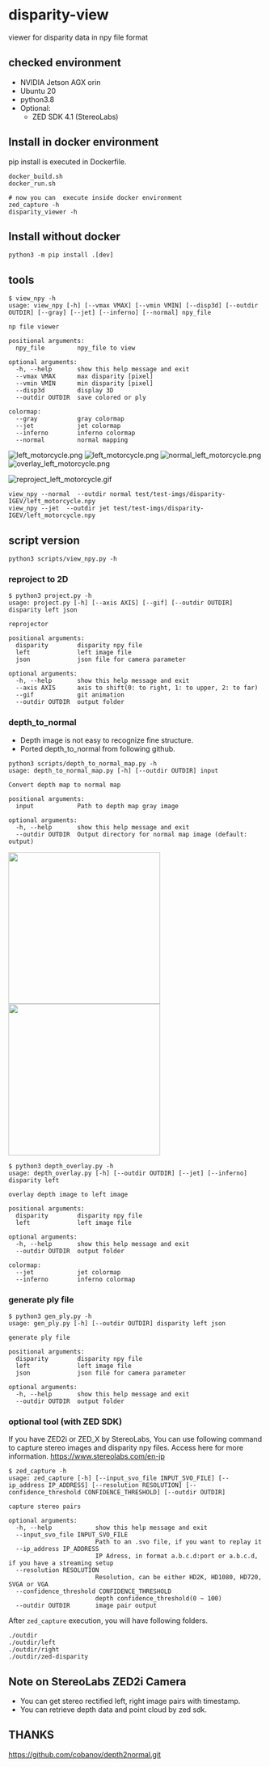 # disparity-view
viewer for disparity data in npy file format

## checked environment
- NVIDIA Jetson AGX orin
- Ubuntu 20
- python3.8
- Optional:
  - ZED SDK 4.1 (StereoLabs)

## Install in docker environment
pip install is executed in Dockerfile.
```commandline
docker_build.sh
docker_run.sh

# now you can  execute inside docker environment
zed_capture -h
disparity_viewer -h
```

## Install without docker
```commandline
python3 -m pip install .[dev]
```

## tools

```
$ view_npy -h
usage: view_npy [-h] [--vmax VMAX] [--vmin VMIN] [--disp3d] [--outdir OUTDIR] [--gray] [--jet] [--inferno] [--normal] npy_file

np file viewer

positional arguments:
  npy_file         npy_file to view

optional arguments:
  -h, --help       show this help message and exit
  --vmax VMAX      max disparity [pixel]
  --vmin VMIN      min disparity [pixel]
  --disp3d         display 3D
  --outdir OUTDIR  save colored or ply

colormap:
  --gray           gray colormap
  --jet            jet colormap
  --inferno        inferno colormap
  --normal         normal mapping
```

![left_motorcycle.png](test/test-imgs/left/left_motorcycle.png)
![left_motorcycle.png](test/test-imgs/disparity-IGEV/left_motorcycle.png)
![normal_left_motorcycle.png](test/test-imgs/normal/normal_left_motorcycle.png)
![overlay_left_motorcycle.png](test/test-imgs/overlay/overlay_left_motorcycle.png)

![reproject_left_motorcycle.gif](test/test-imgs/gif/reproject_left_motorcycle.gif)

```commandline
view_npy --normal  --outdir normal test/test-imgs/disparity-IGEV/left_motorcycle.npy
view_npy --jet  --outdir jet test/test-imgs/disparity-IGEV/left_motorcycle.npy

```
## script version
```commandline
python3 scripts/view_npy.py -h

```

### reproject to 2D
```commandline
$ python3 project.py -h
usage: project.py [-h] [--axis AXIS] [--gif] [--outdir OUTDIR] disparity left json

reprojector

positional arguments:
  disparity        disparity npy file
  left             left image file
  json             json file for camera parameter

optional arguments:
  -h, --help       show this help message and exit
  --axis AXIS      axis to shift(0: to right, 1: to upper, 2: to far)
  --gif            git animation
  --outdir OUTDIR  output folder
```
### depth_to_normal
- Depth image is not easy to recognize fine structure.
- Ported depth_to_normal from following github.

```commandline
python3 scripts/depth_to_normal_map.py -h
usage: depth_to_normal_map.py [-h] [--outdir OUTDIR] input

Convert depth map to normal map

positional arguments:
  input            Path to depth map gray image

optional arguments:
  -h, --help       show this help message and exit
  --outdir OUTDIR  Output directory for normal map image (default: output)
```

<img src="test/assets/depth.png" width="300">
<img src="test/assets/normal.png" width="300">

```commandline
$ python3 depth_overlay.py -h
usage: depth_overlay.py [-h] [--outdir OUTDIR] [--jet] [--inferno] disparity left

overlay depth image to left image

positional arguments:
  disparity        disparity npy file
  left             left image file

optional arguments:
  -h, --help       show this help message and exit
  --outdir OUTDIR  output folder

colormap:
  --jet            jet colormap
  --inferno        inferno colormap
```

### generate ply file
```commandline
$ python3 gen_ply.py -h
usage: gen_ply.py [-h] [--outdir OUTDIR] disparity left json

generate ply file

positional arguments:
  disparity        disparity npy file
  left             left image file
  json             json file for camera parameter

optional arguments:
  -h, --help       show this help message and exit
  --outdir OUTDIR  output folder
```

### optional tool (with ZED SDK)
If you have ZED2i or ZED_X by StereoLabs,
You can use following command to capture stereo images and disparity npy files.
Access here for more information.
    https://www.stereolabs.com/en-jp

```
$ zed_capture -h
usage: zed_capture [-h] [--input_svo_file INPUT_SVO_FILE] [--ip_address IP_ADDRESS] [--resolution RESOLUTION] [--confidence_threshold CONFIDENCE_THRESHOLD] [--outdir OUTDIR]

capture stereo pairs

optional arguments:
  -h, --help            show this help message and exit
  --input_svo_file INPUT_SVO_FILE
                        Path to an .svo file, if you want to replay it
  --ip_address IP_ADDRESS
                        IP Adress, in format a.b.c.d:port or a.b.c.d, if you have a streaming setup
  --resolution RESOLUTION
                        Resolution, can be either HD2K, HD1080, HD720, SVGA or VGA
  --confidence_threshold CONFIDENCE_THRESHOLD
                        depth confidence_threshold(0 ~ 100)
  --outdir OUTDIR       image pair output

```
After `zed_capture` execution, you will have following folders.
```
./outdir
./outdir/left
./outdir/right
./outdir/zed-disparity
```

## Note on StereoLabs ZED2i Camera
- You can get stereo rectified left, right image pairs with timestamp.
- You can retrieve depth data and point cloud by zed sdk.


## THANKS
https://github.com/cobanov/depth2normal.git
